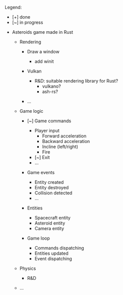 Legend:

* [+] done
* [~] in progress

- Asteroids game made in Rust

    - Rendering

        - Draw a window
            - add winit

        - Vulkan
            - R&D: suitable rendering library for Rust?
                - vulkano?
                - ash-rs?

        - ...

    - Game logic

        - [~] Game commands
            - Player input
                - Forward acceleration
                - Backward acceleration
                - Incline (left/right)
                - Fire
            - [~] Exit
            - ...

        - Game events
            - Entity created
            - Entity destroyed
            - Collision detected
            - ...

        - Entities
            - Spacecraft entity
            - Asteroid entity
            - Camera entity

        - Game loop
            - Commands dispatching
            - Entities updated
            - Event dispatching

    - Physics
        - R&D

    - ...
